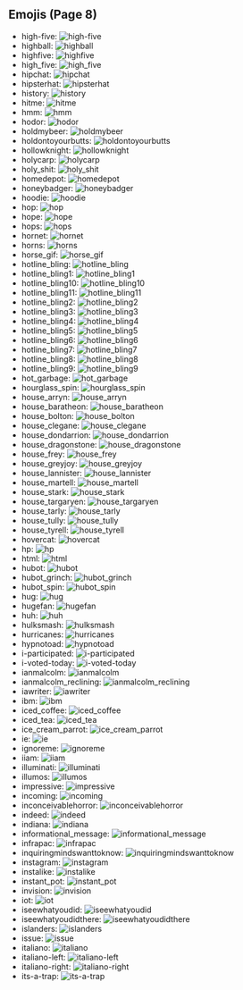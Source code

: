 
## Emojis (Page 8)

* high-five: ![high-five](/output/high-five.gif)
* highball: ![highball](/output/highball.png)
* highfive: ![highfive](/output/highfive.png)
* high_five: ![high_five](/output/high_five.jpg)
* hipchat: ![hipchat](/output/hipchat.png)
* hipsterhat: ![hipsterhat](/output/hipsterhat.jpg)
* history: ![history](/output/history.png)
* hitme: ![hitme](/output/hitme.jpg)
* hmm: ![hmm](/output/hmm)
* hodor: ![hodor](/output/hodor.png)
* holdmybeer: ![holdmybeer](/output/holdmybeer.jpg)
* holdontoyourbutts: ![holdontoyourbutts](/output/holdontoyourbutts)
* hollowknight: ![hollowknight](/output/hollowknight.png)
* holycarp: ![holycarp](/output/holycarp.png)
* holy_shit: ![holy_shit](/output/holy_shit.jpg)
* homedepot: ![homedepot](/output/homedepot.jpg)
* honeybadger: ![honeybadger](/output/honeybadger.png)
* hoodie: ![hoodie](/output/hoodie.png)
* hop: ![hop](/output/hop.gif)
* hope: ![hope](/output/hope.jpg)
* hops: ![hops](/output/hops.png)
* hornet: ![hornet](/output/hornet.png)
* horns: ![horns](/output/horns.png)
* horse_gif: ![horse_gif](/output/horse_gif.gif)
* hotline_bling: ![hotline_bling](/output/hotline_bling.gif)
* hotline_bling1: ![hotline_bling1](/output/hotline_bling1.jpg)
* hotline_bling10: ![hotline_bling10](/output/hotline_bling10.jpg)
* hotline_bling11: ![hotline_bling11](/output/hotline_bling11.jpg)
* hotline_bling2: ![hotline_bling2](/output/hotline_bling2.jpg)
* hotline_bling3: ![hotline_bling3](/output/hotline_bling3.jpg)
* hotline_bling4: ![hotline_bling4](/output/hotline_bling4.jpg)
* hotline_bling5: ![hotline_bling5](/output/hotline_bling5.jpg)
* hotline_bling6: ![hotline_bling6](/output/hotline_bling6.jpg)
* hotline_bling7: ![hotline_bling7](/output/hotline_bling7.jpg)
* hotline_bling8: ![hotline_bling8](/output/hotline_bling8.jpg)
* hotline_bling9: ![hotline_bling9](/output/hotline_bling9.jpg)
* hot_garbage: ![hot_garbage](/output/hot_garbage.png)
* hourglass_spin: ![hourglass_spin](/output/hourglass_spin.gif)
* house_arryn: ![house_arryn](/output/house_arryn.png)
* house_baratheon: ![house_baratheon](/output/house_baratheon.png)
* house_bolton: ![house_bolton](/output/house_bolton.png)
* house_clegane: ![house_clegane](/output/house_clegane.png)
* house_dondarrion: ![house_dondarrion](/output/house_dondarrion.png)
* house_dragonstone: ![house_dragonstone](/output/house_dragonstone.jpg)
* house_frey: ![house_frey](/output/house_frey.png)
* house_greyjoy: ![house_greyjoy](/output/house_greyjoy.png)
* house_lannister: ![house_lannister](/output/house_lannister.png)
* house_martell: ![house_martell](/output/house_martell.png)
* house_stark: ![house_stark](/output/house_stark.png)
* house_targaryen: ![house_targaryen](/output/house_targaryen.png)
* house_tarly: ![house_tarly](/output/house_tarly.jpg)
* house_tully: ![house_tully](/output/house_tully.png)
* house_tyrell: ![house_tyrell](/output/house_tyrell.png)
* hovercat: ![hovercat](/output/hovercat.gif)
* hp: ![hp](/output/hp.jpg)
* html: ![html](/output/html.png)
* hubot: ![hubot](/output/hubot.jpg)
* hubot_grinch: ![hubot_grinch](/output/hubot_grinch.png)
* hubot_spin: ![hubot_spin](/output/hubot_spin.gif)
* hug: ![hug](/output/hug.jpg)
* hugefan: ![hugefan](/output/hugefan.png)
* huh: ![huh](/output/huh.png)
* hulksmash: ![hulksmash](/output/hulksmash.png)
* hurricanes: ![hurricanes](/output/hurricanes.png)
* hypnotoad: ![hypnotoad](/output/hypnotoad.gif)
* i-participated: ![i-participated](/output/i-participated)
* i-voted-today: ![i-voted-today](/output/i-voted-today.png)
* ianmalcolm: ![ianmalcolm](/output/ianmalcolm.png)
* ianmalcolm_reclining: ![ianmalcolm_reclining](/output/ianmalcolm_reclining.png)
* iawriter: ![iawriter](/output/iawriter.png)
* ibm: ![ibm](/output/ibm.jpg)
* iced_coffee: ![iced_coffee](/output/iced_coffee.png)
* iced_tea: ![iced_tea](/output/iced_tea.png)
* ice_cream_parrot: ![ice_cream_parrot](/output/ice_cream_parrot.gif)
* ie: ![ie](/output/ie.png)
* ignoreme: ![ignoreme](/output/ignoreme.jpg)
* iiam: ![iiam](/output/iiam.gif)
* illuminati: ![illuminati](/output/illuminati.png)
* illumos: ![illumos](/output/illumos.png)
* impressive: ![impressive](/output/impressive.jpg)
* incoming: ![incoming](/output/incoming.png)
* inconceivablehorror: ![inconceivablehorror](/output/inconceivablehorror.png)
* indeed: ![indeed](/output/indeed.png)
* indiana: ![indiana](/output/indiana.gif)
* informational_message: ![informational_message](/output/informational_message.png)
* infrapac: ![infrapac](/output/infrapac.png)
* inquiringmindswanttoknow: ![inquiringmindswanttoknow](/output/inquiringmindswanttoknow.png)
* instagram: ![instagram](/output/instagram.png)
* instalike: ![instalike](/output/instalike.jpg)
* instant_pot: ![instant_pot](/output/instant_pot.png)
* invision: ![invision](/output/invision.png)
* iot: ![iot](/output/iot.png)
* iseewhatyoudid: ![iseewhatyoudid](/output/iseewhatyoudid.jpg)
* iseewhatyoudidthere: ![iseewhatyoudidthere](/output/iseewhatyoudidthere.png)
* islanders: ![islanders](/output/islanders.png)
* issue: ![issue](/output/issue.png)
* italiano: ![italiano](/output/italiano.png)
* italiano-left: ![italiano-left](/output/italiano-left.png)
* italiano-right: ![italiano-right](/output/italiano-right.png)
* its-a-trap: ![its-a-trap](/output/its-a-trap)

